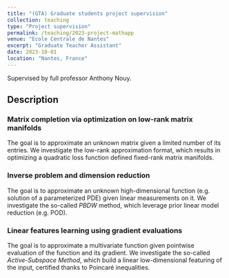 ```yaml
---
title: "(GTA) Graduate students project supervision"
collection: teaching
type: "Project supervision"
permalink: /teaching/2023-project-mathapp
venue: "Ecole Centrale de Nantes"
excerpt: "Graduate Teacher Assistant"
date: 2023-10-01
location: "Nantes, France"
---
```


Supervised by full professor Anthony Nouy.

## Description

### Matrix completion via optimization on low-rank matrix manifolds

The goal is to approximate an unknown matrix given a limited number of its entries.
We investigate the low-rank approximation format, which results in optimizing a quadratic loss function defined fixed-rank matrix manifolds.

### Inverse problem and dimension reduction

The goal is to approximate an unknown high-dimensional function (e.g. solution of a parameterized PDE) given linear measurements on it.
We investigate the so-called *PBDW* method, which leverage prior linear model reduction (e.g. POD).

### Linear features learning using gradient evaluations

The goal is to approximate a multivariate function given pointwise evaluation of the function and its gradient.
We investigate the so-called *Active-Subspace Method*, which build a linear low-dimensional featuring of the input, certified thanks to Poincaré inequalities.
